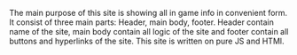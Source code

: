 The main purpose of this site is showing all in game info in convenient form. It consist of three main parts: Header, main body, footer. Header contain name of the site, main body contain all logic of the site and footer contain all buttons and hyperlinks of the site. This site is written on pure JS and HTMl.
